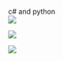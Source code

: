 c# and python
<br>
![](http://github-profile-summary-cards.vercel.app/api/cards/profile-details?username=maedakatoo&theme=gradient)

![](https://github-readme-stats.vercel.app/api?username=maedakatoo&show_icons=true&theme=buefy&icon_color=bd96dc)

![](https://github-readme-stats.vercel.app/api/top-langs/?username=maedakatoo&layout=compact&theme=buefy)
